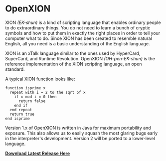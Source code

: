 OpenXION
========

XION *(EK-shun)* is a kind of scripting language that enables ordinary people to do extraordinary things. You do not need to learn a bunch of cryptic symbols and how to put them in exactly the right places in order to tell your computer what to do. Since XION has been created to resemble natural English, all you need is a basic understanding of the English language.

XION is an xTalk language similar to the ones used by HyperCard, SuperCard, and Runtime Revolution. OpenXION *(OH-pen-EK-shun)* is the reference implementation of the XION scripting language, an open standard.

A typical XION function looks like:

    function isprime x
      repeat with i = 2 to the sqrt of x
        if x mod i = 0 then
          return false
        end if
      end repeat
      return true
    end isprime

Version 1.x of OpenXION is written in Java for maximum portability and exposure. This also allows us to easily squash the most glaring bugs early in the interpreter's development. Version 2 will be ported to a lower-level language.

**[Download Latest Release Here](https://github.com/kreativekorp/openxion/wiki/Downloads)**
